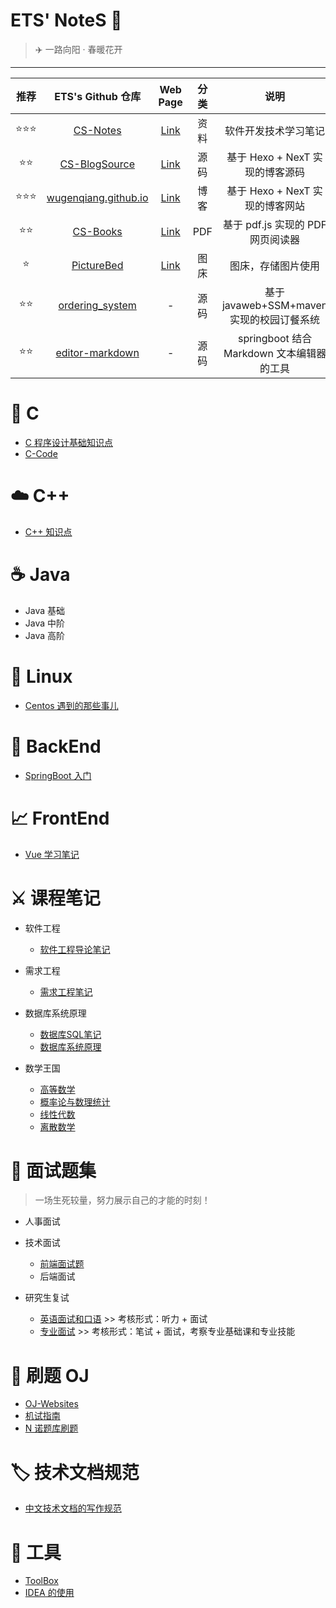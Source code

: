 # ETS' NoteS 📖

> ✈️ 一路向阳 · 春暖花开

------

| 推荐 |                      ETS's Github 仓库                       |                           Web Page                           | 分类 |                   说明                    |
| :--: | :----------------------------------------------------------: | :----------------------------------------------------------: | :--: | :---------------------------------------: |
| ⭐⭐⭐  |      [CS-Notes](https://github.com/wugenqiang/CS-Notes)      |        [Link](https://wugenqiang.github.io/CS-Notes)         | 资料 |           软件开发技术学习笔记            |
|  ⭐⭐  | [CS-BlogSource](https://github.com/wugenqiang/CS-BlogSource) |            [Link](https://wugenqiang.github.io/)             | 源码 |      基于 Hexo + NexT 实现的博客源码      |
| ⭐⭐⭐  | [wugenqiang.github.io](https://github.com/wugenqiang/wugenqiang.github.io) |             [Link](https://wugenqiang.gitee.io/)             | 博客 |      基于 Hexo + NexT 实现的博客网站      |
|  ⭐⭐  |      [CS-Books](https://github.com/wugenqiang/CS-Books)      | [Link](https://wugenqiang.github.io/CS-Notes/#/ibooks/pdf-book) | PDF  |     基于 pdf.js 实现的 PDF 网页阅读器     |
|  ⭐   |    [PictureBed](https://github.com/wugenqiang/PictureBed)    |       [Link](https://wugenqiang.github.io/PictureBed/)       | 图床 |            图床，存储图片使用             |
|  ⭐⭐  | [ordering_system](https://github.com/wugenqiang/ordering_system) |                              -                               | 源码 | 基于 javaweb+SSM+maven 实现的校园订餐系统 |
|  ⭐⭐  | [editor-markdown](https://github.com/wugenqiang/editor-markdown) |                              -                               | 源码 | springboot 结合 Markdown 文本编辑器的工具 |

# 📌 C

* [C 程序设计基础知识点](PL/C/C-Notes.md)       
* [C-Code](PL/C/C-Code.md)

# ☁️ C++

* [C++ 知识点](PL/C++/C++Notes.md)

# ☕️ Java

* Java 基础
* Java 中阶
* Java 高阶

# 🐋 Linux

* [Centos 遇到的那些事儿](document/Centos.md)

# 🍺 BackEnd

* [SpringBoot 入门](backend/SpringBoot-notes.md)

#  📈  FrontEnd

* [Vue 学习笔记](frontend/vue-notes.md)

# ⚔️ 课程笔记

* 软件工程
  * [软件工程导论笔记](course/软件工程笔记.md)

* 需求工程
  * [需求工程笔记](course/需求工程笔记.md)

* 数据库系统原理
  * [数据库SQL笔记](course/数据库SQL笔记.md)
  * [数据库系统原理](course/数据库系统原理.md)

* 数学王国
  * [高等数学](course/高数复习.md)
  * [概率论与数理统计](course/概率论与数理统计.md)
  * [线性代数](course/线性代数.md)
  * [离散数学](course/离散数学笔记.md)

# 📝   面试题集

> 一场生死较量，努力展示自己的才能的时刻！

* 人事面试



* 技术面试
  * [前端面试题](interview/前端面试题.md)
  * 后端面试



* 研究生复试
  * [英语面试和口语](PostgraduateExam/english-interview-speaking.md)  >>  考核形式：听力 + 面试
  * [专业面试](PostgraduateExam/专业面试.md)    >>  考核形式：笔试 + 面试，考察专业基础课和专业技能



# 💯	刷题 OJ

* [OJ-Websites](OJ/OJ-websites.md)
* [机试指南](OJ/computer-exam-guide.md)
* [N 诺题库刷题](OJ/n-nuo-item-bank-solved.md)

# 🏷️    技术文档规范

* [中文技术文档的写作规范](document/document-style.md)

# 🔧     工具

* [ToolBox](ToolBox/Tools.md)
* [IDEA 的使用](ToolBox/IDEA.md)



